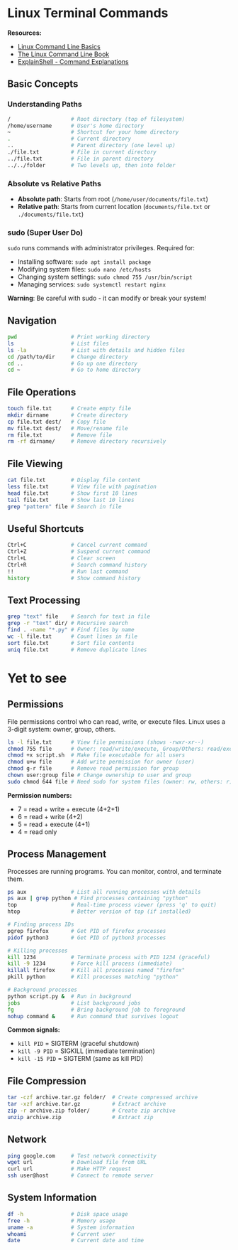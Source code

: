 # Linux Terminal Commands

**Resources:**
- [Linux Command Line Basics](https://www.digitalocean.com/community/tutorials/linux-commands)
- [The Linux Command Line Book](http://linuxcommand.org/tlcl.php)
- [ExplainShell - Command Explanations](https://explainshell.com/)

## Basic Concepts

### Understanding Paths
```bash
/                   # Root directory (top of filesystem)
/home/username      # User's home directory
~                   # Shortcut for your home directory
.                   # Current directory
..                  # Parent directory (one level up)
./file.txt          # File in current directory
../file.txt         # File in parent directory
../../folder        # Two levels up, then into folder
```

### Absolute vs Relative Paths
- **Absolute path**: Starts from root (`/home/user/documents/file.txt`)
- **Relative path**: Starts from current location (`documents/file.txt` or `./documents/file.txt`)

### sudo (Super User Do)
`sudo` runs commands with administrator privileges. Required for:
- Installing software: `sudo apt install package`
- Modifying system files: `sudo nano /etc/hosts`
- Changing system settings: `sudo chmod 755 /usr/bin/script`
- Managing services: `sudo systemctl restart nginx`

**Warning**: Be careful with sudo - it can modify or break your system!

## Navigation
```bash
pwd                 # Print working directory
ls                  # List files
ls -la              # List with details and hidden files
cd /path/to/dir     # Change directory
cd ..               # Go up one directory
cd ~                # Go to home directory
```

## File Operations
```bash
touch file.txt      # Create empty file
mkdir dirname       # Create directory
cp file.txt dest/   # Copy file
mv file.txt dest/   # Move/rename file
rm file.txt         # Remove file
rm -rf dirname/     # Remove directory recursively
```

## File Viewing
```bash
cat file.txt        # Display file content
less file.txt       # View file with pagination
head file.txt       # Show first 10 lines
tail file.txt       # Show last 10 lines
grep "pattern" file # Search in file
```

## Useful Shortcuts
```bash
Ctrl+C              # Cancel current command
Ctrl+Z              # Suspend current command
Ctrl+L              # Clear screen
Ctrl+R              # Search command history
!!                  # Run last command
history             # Show command history
```

## Text Processing
```bash
grep "text" file    # Search for text in file
grep -r "text" dir/ # Recursive search
find . -name "*.py" # Find files by name
wc -l file.txt      # Count lines in file
sort file.txt       # Sort file contents
uniq file.txt       # Remove duplicate lines
```

# Yet to see
## Permissions
File permissions control who can read, write, or execute files. Linux uses a 3-digit system: owner, group, others.

```bash
ls -l file.txt      # View file permissions (shows -rwxr-xr--)
chmod 755 file      # Owner: read/write/execute, Group/Others: read/execute
chmod +x script.sh  # Make file executable for all users
chmod u+w file      # Add write permission for owner (user)
chmod g-r file      # Remove read permission for group
chown user:group file # Change ownership to user and group
sudo chmod 644 file # Need sudo for system files (owner: rw, others: r)
```

**Permission numbers:**
- 7 = read + write + execute (4+2+1)
- 6 = read + write (4+2)
- 5 = read + execute (4+1)
- 4 = read only

## Process Management
Processes are running programs. You can monitor, control, and terminate them.

```bash
ps aux              # List all running processes with details
ps aux | grep python # Find processes containing "python"
top                 # Real-time process viewer (press 'q' to quit)
htop                # Better version of top (if installed)

# Finding process IDs
pgrep firefox       # Get PID of firefox processes
pidof python3       # Get PID of python3 processes

# Killing processes
kill 1234           # Terminate process with PID 1234 (graceful)
kill -9 1234        # Force kill process (immediate)
killall firefox     # Kill all processes named "firefox"
pkill python        # Kill processes matching "python"

# Background processes
python script.py &  # Run in background
jobs                # List background jobs
fg                  # Bring background job to foreground
nohup command &     # Run command that survives logout
```

**Common signals:**
- `kill PID` = SIGTERM (graceful shutdown)
- `kill -9 PID` = SIGKILL (immediate termination)
- `kill -15 PID` = SIGTERM (same as kill PID)

## File Compression
```bash
tar -czf archive.tar.gz folder/  # Create compressed archive
tar -xzf archive.tar.gz          # Extract archive
zip -r archive.zip folder/       # Create zip archive
unzip archive.zip                # Extract zip
```

## Network
```bash
ping google.com     # Test network connectivity
wget url            # Download file from URL
curl url            # Make HTTP request
ssh user@host       # Connect to remote server
```

## System Information
```bash
df -h               # Disk space usage
free -h             # Memory usage
uname -a            # System information
whoami              # Current user
date                # Current date and time
```


